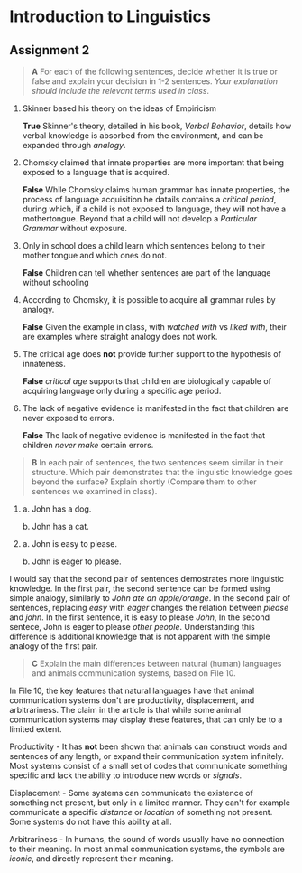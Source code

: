 # Introduction to Linguistics

## Assignment 2

> **A** For each of the following sentences, decide whether it is true or false and explain your decision in 1-2 sentences. *Your explanation should include the relevant terms used in class*.

1. Skinner based his theory on the ideas of Empiricism

   **True** Skinner's theory, detailed in his book, *Verbal Behavior*, details how verbal knowledge is absorbed from the environment, and can be expanded through *analogy*.

2. Chomsky claimed that innate properties are more important that being exposed to a language that is acquired.

   **False** While Chomsky claims human grammar has innate properties, the process of language acquisition he datails contains a *critical period*, during which, if a child is not exposed to language, they will not have a mothertongue. Beyond that a child will not develop a *Particular Grammar* without exposure.

3. Only in school does a child learn which sentences belong to their mother tongue and which ones do not.

   **False** Children can tell whether sentences are part of the language without schooling

4. According to Chomsky, it is possible to acquire all grammar rules by analogy.

   **False** Given the example in class, with *watched with* vs *liked with*, their are examples where straight analogy does not work.

5. The critical age does **not** provide further support to the hypothesis of innateness.

   **False** *critical age* supports that children are biologically capable of acquiring language only during a specific age period.

6. The lack of negative evidence is manifested in the fact that children are never exposed to errors.

   **False** The lack of negative evidence is manifested in the fact that children *never make* certain errors.

> **B** In each pair of sentences, the two sentences seem similar in their structure. Which pair demonstrates that the linguistic knowledge goes beyond the surface? Explain shortly (Compare them to other sentences we examined in class).

1. a. John has a dog.

   b. John has a cat.

2. a. John is easy to please.

   b. John is eager to please.

I would say that the second pair of sentences demostrates more linguistic knowledge. In the first pair, the second sentence can be formed using simple analogy, similarly to *John ate an apple/orange*.
In the second pair of sentences, replacing *easy* with *eager* changes the relation between *please* and *john*. In the first sentence, it is easy to please *John*, In the second sentece, John is eager to please *other people*. Understanding this difference is additional knowledge that is not apparent with the simple analogy of the first pair.

 > **C** Explain the main differences between natural (human) languages and animals communication systems, based on File 10.

In File 10, the key features that natural languages have that animal communication systems don't are productivity,
displacement, and arbitrariness. The claim in the article is that while some animal communication systems may
display these features, that can only be to a limited extent. 

Productivity - It has **not** been shown that animals can construct words and sentences of any length, or expand their communication system infinitely. Most systems consist of a small set of codes that communicate something specific and lack the ability to introduce new words or *signals*. 

Displacement - Some systems can communicate the existence of something not present, but only in a limited manner. They can't for example communicate a specific *distance* or *location* of something not present. Some systems do not have this ability at all.

Arbitrariness - In humans, the sound of words usually have no connection to their meaning. In most animal communication systems, the symbols are *iconic*, and directly represent their meaning.
